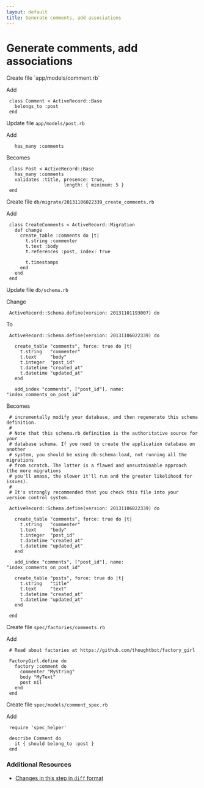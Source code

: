 ```yaml
---
layout: default
title: Generate comments, add associations
---
```


<h1 id="main">Generate comments, add associations</h1>
Create file `app/models/comment.rb`

Add
<pre><code> class Comment &lt; ActiveRecord::Base
   belongs_to :post
 end</code></pre>


Update file `app/models/post.rb`

Add
<pre><code>   has_many :comments</code></pre>


Becomes
<pre><code> class Post &lt; ActiveRecord::Base
   has_many :comments
   validates :title, presence: true,
                     length: { minimum: 5 }
 end
</code></pre>


Create file `db/migrate/20131106022339_create_comments.rb`

Add
<pre><code> class CreateComments &lt; ActiveRecord::Migration
   def change
     create_table :comments do |t|
       t.string :commenter
       t.text :body
       t.references :post, index: true
&nbsp;
       t.timestamps
     end
   end
 end</code></pre>


Update file `db/schema.rb`

Change
<pre><code> ActiveRecord::Schema.define(version: 20131101193007) do</code></pre>


To
<pre><code> ActiveRecord::Schema.define(version: 20131106022339) do
&nbsp;
   create_table &quot;comments&quot;, force: true do |t|
     t.string   &quot;commenter&quot;
     t.text     &quot;body&quot;
     t.integer  &quot;post_id&quot;
     t.datetime &quot;created_at&quot;
     t.datetime &quot;updated_at&quot;
   end
&nbsp;
   add_index &quot;comments&quot;, [&quot;post_id&quot;], name: &quot;index_comments_on_post_id&quot;</code></pre>


Becomes
<pre><code> # incrementally modify your database, and then regenerate this schema definition.
 #
 # Note that this schema.rb definition is the authoritative source for your
 # database schema. If you need to create the application database on another
 # system, you should be using db:schema:load, not running all the migrations
 # from scratch. The latter is a flawed and unsustainable approach (the more migrations
 # you&#39;ll amass, the slower it&#39;ll run and the greater likelihood for issues).
 #
 # It&#39;s strongly recommended that you check this file into your version control system.
&nbsp;
 ActiveRecord::Schema.define(version: 20131106022339) do
&nbsp;
   create_table &quot;comments&quot;, force: true do |t|
     t.string   &quot;commenter&quot;
     t.text     &quot;body&quot;
     t.integer  &quot;post_id&quot;
     t.datetime &quot;created_at&quot;
     t.datetime &quot;updated_at&quot;
   end
&nbsp;
   add_index &quot;comments&quot;, [&quot;post_id&quot;], name: &quot;index_comments_on_post_id&quot;
&nbsp;
   create_table &quot;posts&quot;, force: true do |t|
     t.string   &quot;title&quot;
     t.text     &quot;text&quot;
     t.datetime &quot;created_at&quot;
     t.datetime &quot;updated_at&quot;
   end
&nbsp;
 end
</code></pre>


Create file `spec/factories/comments.rb`

Add
<pre><code> # Read about factories at https://github.com/thoughtbot/factory_girl
&nbsp;
 FactoryGirl.define do
   factory :comment do
     commenter &quot;MyString&quot;
     body &quot;MyText&quot;
     post nil
   end
 end</code></pre>


Create file `spec/models/comment_spec.rb`

Add
<pre><code> require &#39;spec_helper&#39;
&nbsp;
 describe Comment do
   it { should belong_to :post }
 end</code></pre>



### Additional Resources

* [Changes in this step in `diff` format](https://github.com/software-academy/rails_getting_started_bdd/commit/e7e2e249c6a10b25740a84f57eed908198df43ed)


